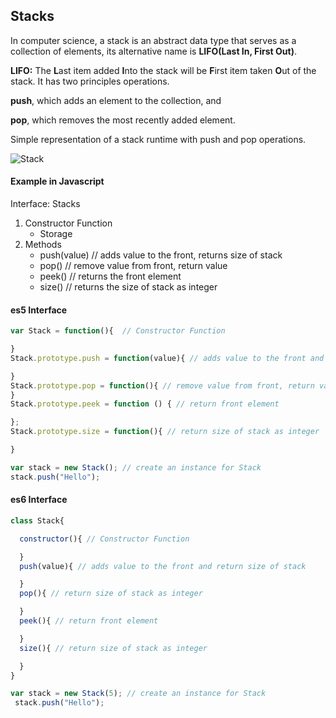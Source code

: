 ## Stacks

In computer science, a stack is an abstract data type that serves as a collection of elements, its alternative name is **LIFO(Last In, First Out)**.

**LIFO:** The **L**ast item added **I**nto the stack will be **F**irst item taken **O**ut of the stack. It has two principles operations.

**push**, which adds an element to the collection, and

**pop**, which removes the most recently added element.

Simple representation of a stack runtime with push and pop operations.

![Stack](https://upload.wikimedia.org/wikipedia/commons/b/b4/Lifo_stack.png)

#### Example in Javascript

Interface: Stacks
1. Constructor Function
   - Storage
2. Methods
   - push(value) // adds value to the front,   returns size of stack    
   - pop()  // remove value from front, return value
   - peek() // returns the front element
   - size() // returns the size of stack as integer

#### es5 Interface
 ```js
 var Stack = function(){  // Constructor Function

 }
 Stack.prototype.push = function(value){ // adds value to the front and return size of stack

 }
 Stack.prototype.pop = function(){ // remove value from front, return value
 }
 Stack.prototype.peek = function () { // return front element

 };
 Stack.prototype.size = function(){ // return size of stack as integer

 }
 
 var stack = new Stack(); // create an instance for Stack
 stack.push("Hello");
 ```  
#### es6 Interface

```js
class Stack{

  constructor(){ // Constructor Function

  }
  push(value){ // adds value to the front and return size of stack

  }
  pop(){ // return size of stack as integer

  }
  peek(){ // return front element

  }
  size(){ // return size of stack as integer

  }
}

var stack = new Stack(5); // create an instance for Stack
 stack.push("Hello");
```


